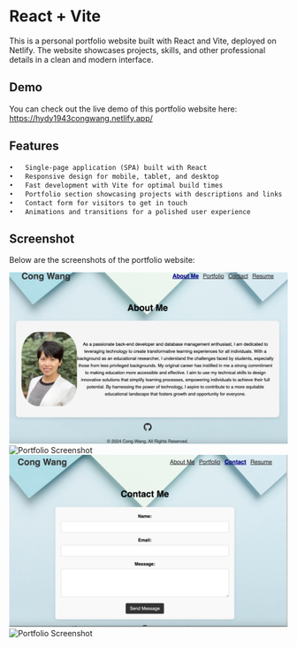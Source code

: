 # React + Vite

This is a personal portfolio website built with React and Vite, deployed on Netlify. The website showcases projects, skills, and other professional details in a clean and modern interface.

## Demo

You can check out the live demo of this portfolio website here:
https://hydy1943congwang.netlify.app/


## Features

	•	Single-page application (SPA) built with React
	•	Responsive design for mobile, tablet, and desktop
	•	Fast development with Vite for optimal build times
	•	Portfolio section showcasing projects with descriptions and links
	•	Contact form for visitors to get in touch
	•	Animations and transitions for a polished user experience


## Screenshot

Below are the screenshots of the portfolio website:

![Portfolio Screenshot](./src/assets/img/AboutMe.png)
![Portfolio Screenshot](./src/assets/img/Portfolio.png)
![Portfolio Screenshot](./src/assets/img/Contact.png)
![Portfolio Screenshot](./src/assets/img/Resume.png)